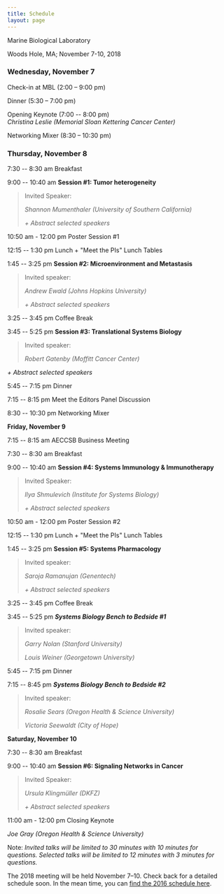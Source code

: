 ```yaml
---
title: Schedule
layout: page
---
```


Marine Biological Laboratory

Woods Hole, MA; November 7-10, 2018

### Wednesday, November 7

Check-in at MBL (2:00 – 9:00 pm)

Dinner (5:30 – 7:00 pm)

Opening Keynote (7:00 -- 8:00 pm)  
*Christina Leslie (Memorial Sloan Kettering Cancer Center)*

Networking Mixer (8:30 – 10:30 pm)

### Thursday, November 8

7:30 -- 8:30 am Breakfast

9:00 -- 10:40 am **Session \#1: Tumor heterogeneity**

> Invited Speaker:
>
> *Shannon Mumenthaler (University of Southern California)*
>
> *+ Abstract selected speakers*

10:50 am - 12:00 pm Poster Session \#1

12:15 -- 1:30 pm Lunch + "Meet the PIs" Lunch Tables

1:45 -- 3:25 pm **Session \#2: Microenvironment and Metastasis**

> Invited speaker:
>
> *Andrew Ewald (Johns Hopkins University)*
>
> *+ Abstract selected speakers*

3:25 -- 3:45 pm Coffee Break

3:45 -- 5:25 pm **Session \#3: Translational Systems Biology**

> Invited speaker:
>
> *Robert Gatenby (Moffitt Cancer Center)*

*+ Abstract selected speakers*

5:45 -- 7:15 pm Dinner

7:15 -- 8:15 pm Meet the Editors Panel Discussion

8:30 -- 10:30 pm Networking Mixer

**Friday, November 9**

7:15 -- 8:15 am AECCSB Business Meeting

7:30 -- 8:30 am Breakfast

9:00 -- 10:40 am **Session \#4: Systems Immunology & Immunotherapy**

> Invited Speaker:
>
> *Ilya Shmulevich (Institute for Systems Biology)*
>
> *+ Abstract selected speakers*

10:50 am - 12:00 pm Poster Session \#2

12:15 -- 1:30 pm Lunch + "Meet the PIs" Lunch Tables

1:45 -- 3:25 pm **Session \#5: Systems Pharmacology**

> Invited speaker:
>
> *Saroja Ramanujan (Genentech)*
>
> *+ Abstract selected speakers*

3:25 -- 3:45 pm Coffee Break

3:45 -- 5:25 pm ***Systems Biology Bench to Bedside \#1***

> Invited speaker:
>
> *Garry Nolan (Stanford University)*
>
> *Louis Weiner (Georgetown University)*

5:45 -- 7:15 pm Dinner

7:15 -- 8:45 pm ***Systems Biology Bench to Bedside \#2***

> Invited speaker:
>
> *Rosalie Sears (Oregon Health & Science University)*
>
> *Victoria Seewaldt (City of Hope)*

**Saturday, November 10**

7:30 -- 8:30 am Breakfast

9:00 -- 10:40 am **Session \#6: Signaling Networks in Cancer**

> Invited Speaker:
>
> *Ursula Klingmüller (DKFZ)*
>
> *+ Abstract selected speakers*

11:00 am - 12:00 pm Closing Keynote

*Joe Gray (Oregon Health & Science University)*

Note: *Invited talks will be limited to 30 minutes with 10 minutes for questions. Selected talks will be limited to 12 minutes with 3 minutes for questions.*




The 2018 meeting will be held November 7–10. Check back for a detailed schedule soon. In the mean time, you can [find the 2016 schedule here](2016/schedule.html).
